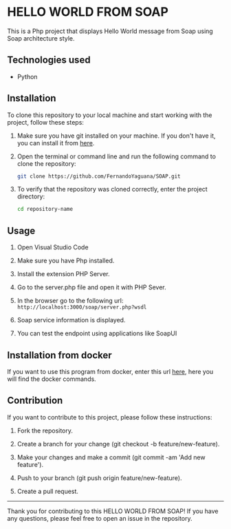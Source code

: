 # HELLO WORLD FROM SOAP

This is a Php project that displays Hello World message from Soap using Soap architecture style.

## Technologies used

- Python

## Installation

To clone this repository to your local machine and start working with the project, follow these steps:

1. Make sure you have git installed on your machine. If you don't have it, you can install it from [here](https://git-scm.com/).

2. Open the terminal or command line and run the following command to clone the repository:

    ```bash
   git clone https://github.com/FernandoYaguana/SOAP.git
    
4. To verify that the repository was cloned correctly, enter the project directory:
   
    ``` bash
    cd repository-name
    
## Usage

1. Open Visual Studio Code

2. Make sure you have Php installed.
   
3. Install the extension PHP Server.
  
4. Go to the server.php file and open it with PHP Sever.
5. In the browser go to the following url: `http://localhost:3000/soap/server.php?wsdl`
6. Soap service information is displayed.
7. You can test the endpoint using applications like SoapUI

## Installation from docker

If you want to use this program from docker, enter this url [here](https://hub.docker.com/repository/docker/fernanyag20/soap-proyect/general), here you will find the docker commands.

## Contribution

If you want to contribute to this project, please follow these instructions:

1. Fork the repository.
   
2. Create a branch for your change (git checkout -b feature/new-feature).
   
3. Make your changes and make a commit (git commit -am 'Add new feature').
   
4. Push to your branch (git push origin feature/new-feature).
   
5. Create a pull request.

---

Thank you for contributing to this HELLO WORLD FROM SOAP! If you have any questions, please feel free to open an issue in the repository.
